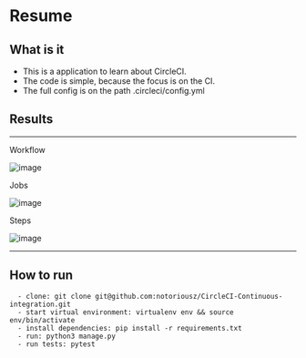 # Resume

## What is it

- This is a application to learn about CircleCI.
- The code is simple, because the focus is on the CI.
- The full config is on the path .circleci/config.yml

## Results

---
Workflow

![image](https://user-images.githubusercontent.com/64628014/159189463-7d0a1615-373e-4cee-a454-987317543d97.png)

Jobs

![image](https://user-images.githubusercontent.com/64628014/159189491-7741c508-d183-4f7f-8c6b-6525cdba3f85.png)

Steps

![image](https://user-images.githubusercontent.com/64628014/159189515-082ee60f-a69f-4d60-872a-0d61c6a416ca.png)

      
---   


## How to run

      - clone: git clone git@github.com:notoriousz/CircleCI-Continuous-integration.git
      - start virtual environment: virtualenv env && source env/bin/activate
      - install dependencies: pip install -r requirements.txt
      - run: python3 manage.py
      - run tests: pytest
